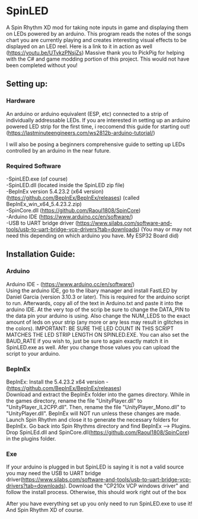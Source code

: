 # SpinLED

A Spin Rhythm XD mod for taking note inputs in game and displaying them on LEDs powered by an arduino. This program reads the notes of the songs chart you are currently playing and creates interesting visual effects to be displayed on an LED reel. Here is a link to it in action as well (https://youtu.be/UTvkzPNsjZs)
Massive thank you to PickPig for helping with the C# and game modding portion of this project. This would not have been completed without you!

## Setting up:
### Hardware
An arduino or arduino equivalent (ESP, etc) connected to a strip of individually addressable LEDs.
If you are interested in setting up an arduino powered LED strip for the first time, i reccomend this guide for starting out!</br>
(https://lastminuteengineers.com/ws2812b-arduino-tutorial/)

I will also be posing a beginners comprehensive guide to setting up LEDs controlled by an arduino in the near future.

### Required Software
-SpinLED.exe (of course)<br/>
-SpinLED.dll (located inside the SpinLED zip file)<br/>
-BepInEx version 5.4.23.2 (x64 version) (https://github.com/BepInEx/BepInEx/releases) (called BepInEx_win_x64_5.4.23.2.zip) <br/>
-SpinCore.dll (https://github.com/Raoul1808/SpinCore) <br/>
-Arduino IDE (https://www.arduino.cc/en/software/) <br/>
-USB to UART bridge driver (https://www.silabs.com/software-and-tools/usb-to-uart-bridge-vcp-drivers?tab=downloads) (You may or may not need this depending on which arduino you have. My ESP32 Board did)

## Installation Guide:
### Arduino
Arduino IDE - (https://www.arduino.cc/en/software/)<br/>
Using the arduino IDE, go to the libary manager and install FastLED by Daniel Garcia (version 3.10.3 or later). This is required for the arduino script to run. Afterwards, copy all of the text in Arduino.txt and paste it into the arduino IDE. At the very top of the scrip be sure to change the DATA_PIN to the data pin your arduino is using. Also change the NUM_LEDS to the exact amount of leds on your strip (any more or any less may result in glitches in the colors). IMPORTANT: BE SURE THE LED COUNT IN THIS SCRIPT MATCHES THE LED STRIP LENGTH ON SPINLED.EXE. You can also set the BAUD_RATE if you wish to, just be sure to again exactly match it in SpinLED.exe as well. Afer you change those values you can upload the script to your arduino.

### BepInEx
BepInEx: Install the 5.4.23.2 x64 version - (https://github.com/BepInEx/BepInEx/releases)<br/>
Download and extract the BepInEx folder into the games directory. While in the games directory, rename the file "UnityPlayer.dll" to "UnityPlayer_IL2CPP.dll". Then, rename the file "UnityPlayer_Mono.dll" to "UnityPlayer.dll". BepInEx will NOT run unless these changes are made. Launch Spin Rhythm and close it to generate the necessary folders for BepInEx. Go back into Spin Rhythms directory and find BepInEx --> Plugins. Drop SpinLEd.dll and SpinCore.dll(https://github.com/Raoul1808/SpinCore) in the plugins folder.

### Exe
If your arduino is plugged in but SpinLED is saying it is not a valid source you may need the USB to UART bridge driver(https://www.silabs.com/software-and-tools/usb-to-uart-bridge-vcp-drivers?tab=downloads). Download the "CP210x VCP windows driver" and follow the install process. Otherwise, this should work right out of the box

After you have everything set up you only need to run SpinLED.exe to use it! And Spin Rhythm XD of course.
